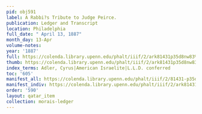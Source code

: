 ```yaml
---
pid: obj591
label: A Rabbi?s Tribute to Judge Peirce.
publication: Ledger and Transcript
location: Philadelphia
full_date: " April 13, 1887"
month_day: 13-Apr
volume-notes:
year: '1887'
full: https://colenda.library.upenn.edu/phalt/iiif/2/ark81431p35d8nw83%2FSHA256E-s7241916--c2f0614f6c8bdb9bacec5f1e9700077e20b59b8c61a5f3c65d1b151241c4305b.jpeg/full/3500,/0/default.jpg
thumb: https://colenda.library.upenn.edu/phalt/iiif/2/ark81431p35d8nw83%2FSHA256E-s7241916--c2f0614f6c8bdb9bacec5f1e9700077e20b59b8c61a5f3c65d1b151241c4305b.jpeg/full/!200,200/0/default.jpg
index_terms: Adler, Cyrus|American Israelite|L.L.D. conferred
toc: '605'
manifest_all: https://colenda.library.upenn.edu/phalt/iiif/2/81431-p35d8nw83/manifest
manifest_indiv: https://colenda.library.upenn.edu/phalt/iiif/2/ark81431p35d8nw83%2FSHA256E-s7241916--c2f0614f6c8bdb9bacec5f1e9700077e20b59b8c61a5f3c65d1b151241c4305b.jpeg
order: '590'
layout: qatar_item
collection: morais-ledger
---
```

